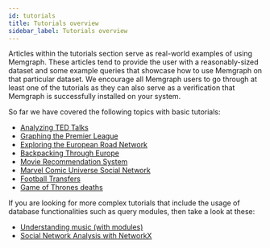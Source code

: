 ```yaml
---
id: tutorials
title: Tutorials overview
sidebar_label: Tutorials overview
---
```


Articles within the tutorials section serve as real-world examples of using
Memgraph. These articles tend to provide the user with a reasonably-sized
dataset and some example queries that showcase how to use Memgraph on that
particular dataset. We encourage all Memgraph users to go through at least
one of the tutorials as they can also serve as a verification that Memgraph
is successfully installed on your system.

So far we have covered the following topics with basic tutorials:

  * [Analyzing TED Talks](analyzing-ted-talks.md)
  * [Graphing the Premier League](graphing-the-premier-league.md)
  * [Exploring the European Road Network](exploring-the-european-road-network.md)
  * [Backpacking Through Europe](backpacking-through-europe.md)
  * [Movie Recommendation System](movie-recommendation.md)
  * [Marvel Comic Universe Social Network](marvel-universe.md)
  * [Football Transfers](football-transfers.md)
  * [Game of Thrones deaths](got-deaths.md)

If you are looking for more complex tutorials that include the usage of database 
functionalities such as query modules, then take a look at these:

  * [Understanding music (with modules)](understanding-music-with-modules.md)
  * [Social Network Analysis with NetworkX](social-network-analysis.md)